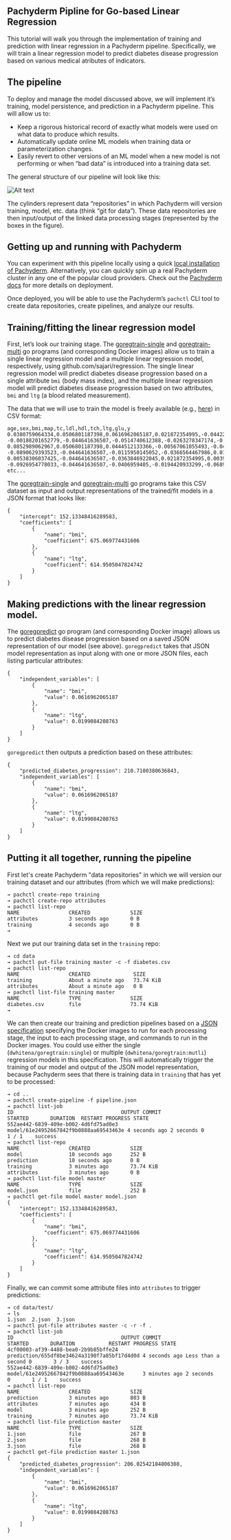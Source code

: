 ## Pachyderm Pipline for Go-based Linear Regression

This tutorial will walk you through the implementation of training and prediction with linear regression in a Pachyderm pipeline.  Specifically, we will train a linear regression model to predict diabetes disease progression based on various medical atributes of indicators.

## The pipeline

To deploy and manage the model discussed above, we will implement it’s training, model persistence, and prediction in a Pachyderm pipeline.  This will allow us to:

- Keep a rigorous historical record of exactly what models were used on what data to produce which results.
- Automatically update online ML models when training data or parameterization changes.
- Easily revert to other versions of an ML model when a new model is not performing or when “bad data” is introduced into a training data set.

The general structure of our pipeline will look like this:

![Alt text](pipeline.jpg)

The cylinders represent data “repositories” in which Pachyderm will version training, model, etc. data (think “git for data”).  These data repositories are then input/output of the linked data processing stages (represented by the boxes in the figure).  

## Getting up and running with Pachyderm

You can experiment with this pipeline locally using a quick [local installation of Pachyderm](http://docs.pachyderm.io/en/latest/getting_started/local_installation.html).  Alternatively, you can quickly spin up a real Pachyderm cluster in any one of the popular cloud providers.  Check out the [Pachyderm docs](http://docs.pachyderm.io/en/latest/deployment/deploy_intro.html) for more details on deployment.

Once deployed, you will be able to use the Pachyderm’s `pachctl` CLI tool to create data repositories, create pipelines, and analyze our results.

## Training/fitting the linear regression model

First, let’s look our training stage.  The [goregtrain-single](goregtrain-single) and [goregtrain-multi](goregtrain-multi) go programs (and corresponding Docker images) allow us to train a single linear regression model and a multiple linear regression model, respectively, using github.com/sajari/regression.  The single linear regression model will predict diabetes disease progression based on a single attribute `bmi` (body mass index), and the multiple linear regression model will predict diabetes disease progression based on two attributes, `bmi` and `ltg` (a blood related measurement).

The data that we will use to train the model is freely available (e.g., [here](https://archive.ics.uci.edu/ml/datasets/Diabetes)) in CSV format:  

```
age,sex,bmi,map,tc,ldl,hdl,tch,ltg,glu,y
0.0380759064334,0.0506801187398,0.0616962065187,0.021872354995,-0.0442234984244,-0.0348207628377,-0.043400845652,-0.00259226199818,0.0199084208763,-0.0176461251598,151.0
-0.00188201652779,-0.044641636507,-0.0514740612388,-0.0263278347174,-0.00844872411122,-0.0191633397482,0.0744115640788,-0.0394933828741,-0.0683297436244,-0.0922040496268,75.0
0.0852989062967,0.0506801187398,0.0444512133366,-0.00567061055493,-0.0455994512826,-0.0341944659141,-0.0323559322398,-0.00259226199818,0.00286377051894,-0.0259303389895,141.0
-0.0890629393523,-0.044641636507,-0.0115950145052,-0.0366564467986,0.0121905687618,0.0249905933641,-0.0360375700439,0.0343088588777,0.0226920225667,-0.00936191133014,206.0
0.00538306037425,-0.044641636507,-0.0363846922045,0.021872354995,0.00393485161259,0.0155961395104,0.00814208360519,-0.00259226199818,-0.0319914449414,-0.0466408735636,135.0
-0.0926954778033,-0.044641636507,-0.0406959405,-0.0194420933299,-0.0689906498721,-0.0792878444118,0.041276823842,-0.07639450375,-0.041180385188,-0.0963461565417,97.0
etc...
```

The [goregtrain-single](goregtrain-single) and [goregtrain-multi](goregtrain-multi) go programs take this CSV dataset as input and output representations of the trained/fit models in a JSON format that looks like:

```
{
    "intercept": 152.13348416289583,
    "coefficients": [
        {
            "name": "bmi",
            "coefficient": 675.069774431606
        },
        {
            "name": "ltg",
            "coefficient": 614.9505047824742
        }
    ]
}
```

## Making predictions with the linear regression model.

The [goregpredict](goregpredict) go program (and corresponding Docker image) allows us to predict diabetes disease progression based on a saved JSON representation of our model (see above).  `goregpredict` takes that JSON model representation as input along with one or more JSON files, each listing particular attributes:

```
{
	"independent_variables": [
		{
			"name": "bmi",
			"value": 0.0616962065187
		},
		{
			"name": "ltg",
			"value": 0.0199084208763
		}
	]
}
```

`goregpredict` then outputs a prediction based on these attributes:

```
{
    "predicted_diabetes_progression": 210.7100380636843,
    "independent_variables": [
        {
            "name": "bmi",
            "value": 0.0616962065187
        },
        {
            "name": "ltg",
            "value": 0.0199084208763
        }
    ]
}
```

## Putting it all together, running the pipeline

First let's create Pachyderm "data repositories" in which we will version our training dataset and our attributes (from which we will make predictions):

```
➔ pachctl create-repo training
➔ pachctl create-repo attributes
➔ pachctl list-repo
NAME                CREATED             SIZE                
attributes          3 seconds ago       0 B                 
training            4 seconds ago       0 B                 
➔
```

Next we put our training data set in the `training` repo:

```
➔ cd data
➔ pachctl put-file training master -c -f diabetes.csv 
➔ pachctl list-repo
NAME                CREATED              SIZE                
training            About a minute ago   73.74 KiB           
attributes          About a minute ago   0 B                 
➔ pachctl list-file training master
NAME                TYPE                SIZE                
diabetes.csv        file                73.74 KiB           
➔
```

We can then create our training and prediction pipelines based on a [JSON specification](pipeline.json) specifying the Docker images to run for each processing stage, the input to each processing stage, and commands to run in the Docker images.  You could use either the single (`dwhitena/goregtrain:single`) or multiple (`dwhitena/goregtrain:mutli`) regression models in this specification. This will automatically trigger the training of our model and output of the JSON model representation, because Pachyderm sees that there is training data in `training` that has yet to be processed:

```
➔ cd ..
➔ pachctl create-pipeline -f pipeline.json 
➔ pachctl list-job
ID                                   OUTPUT COMMIT                          STARTED       DURATION  RESTART PROGRESS STATE            
552ae442-6839-409e-b002-4d6fd75ad0e3 model/61e24952667842f9b0888aa69543463e 4 seconds ago 2 seconds 0       1 / 1    success 
➔ pachctl list-repo
NAME                CREATED             SIZE                
model               10 seconds ago      252 B               
prediction          10 seconds ago      0 B                 
training            3 minutes ago       73.74 KiB           
attributes          3 minutes ago       0 B                 
➔ pachctl list-file model master
NAME                TYPE                SIZE                
model.json          file                252 B               
➔ pachctl get-file model master model.json
{
    "intercept": 152.13348416289583,
    "coefficients": [
        {
            "name": "bmi",
            "coefficient": 675.069774431606
        },
        {
            "name": "ltg",
            "coefficient": 614.9505047824742
        }
    ]
}
```

Finally, we can commit some attribute files into `attributes` to trigger predictions:

```
➔ cd data/test/
➔ ls
1.json  2.json  3.json
➔ pachctl put-file attributes master -c -r -f .
➔ pachctl list-job
ID                                   OUTPUT COMMIT                               STARTED       DURATION           RESTART PROGRESS STATE            
4cf00003-af39-4488-bea0-2b9b85bffe24 prediction/655df8be34624a3190f7a85bf17d4d0d 4 seconds ago Less than a second 0       3 / 3    success 
552ae442-6839-409e-b002-4d6fd75ad0e3 model/61e24952667842f9b0888aa69543463e      3 minutes ago 2 seconds          0       1 / 1    success 
➔ pachctl list-repo
NAME                CREATED             SIZE                
prediction          3 minutes ago       803 B               
attributes          7 minutes ago       434 B               
model               3 minutes ago       252 B               
training            7 minutes ago       73.74 KiB           
➔ pachctl list-file prediction master
NAME                TYPE                SIZE                
1.json              file                267 B               
2.json              file                268 B               
3.json              file                268 B               
➔ pachctl get-file prediction master 1.json
{
    "predicted_diabetes_progression": 206.02542184806308,
    "independent_variables": [
        {
            "name": "bmi",
            "value": 0.0616962065187
        },
        {
            "name": "ltg",
            "value": 0.0199084208763
        }
    ]
}
```
